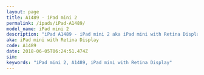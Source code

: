 ```yaml
---
layout: page
title: A1489 - iPad mini 2
permalink: /ipads/iPad-A1489/
model_name: iPad mini 2
description: "iPad A1489 - iPad mini 2 aka iPad mini with Retina Display. 3 Best compatible iPad cases, pens, chargers and keyboards."
aka: iPad mini with Retina Display
code: A1489
date: 2018-06-05T06:24:51.474Z
sim: 
keywords: "iPad mini 2, A1489, iPad mini with Retina Display"
---
```

